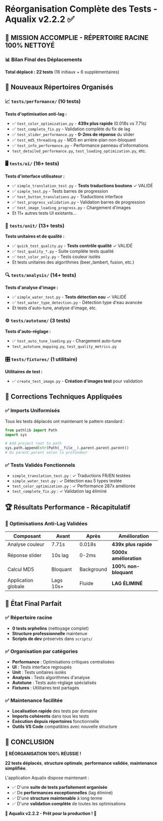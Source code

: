 # Réorganisation Complète des Tests - Aqualix v2.2.2 ✅

## 🎯 **MISSION ACCOMPLIE - RÉPERTOIRE RACINE 100% NETTOYÉ**

### 📊 Bilan Final des Déplacements
**Total déplacé : 22 tests** (16 initiaux + 6 supplémentaires)

## 📁 **Nouveaux Répertoires Organisés**

### 📈 `tests/performance/` (10 tests)
**Tests d'optimisation anti-lag :**
- ✅ `test_color_optimization.py` - **439x plus rapide** (0.018s vs 7.71s)
- ✅ `test_complete_fix.py` - Validation complète du fix de lag
- ✅ `test_slider_performance.py` - **0-2ms de réponse** du slider
- ✅ `test_md5_threading.py` - MD5 en arrière-plan non-bloquant
- ✅ `test_info_performance.py` - Performance panneau d'informations
- `test_detailed_performance.py`, `test_loading_optimization.py`, etc.

### 🖥️ `tests/ui/` (16+ tests)
**Tests d'interface utilisateur :**
- ✅ `simple_translation_test.py` - **Tests traductions boutons** ✓ VALIDÉ
- ✅ `simple_test.py` - Tests barres de progression
- ✅ `test_button_translations.py` - Traductions interface
- ✅ `test_progress_validation.py` - Validation barres de progression
- ✅ `test_image_loading_progress.py` - Chargement d'images
- Et 11+ autres tests UI existants...

### 🧪 `tests/unit/` (13+ tests)
**Tests unitaires et de qualité :**
- ✅ `quick_test_quality.py` - **Tests contrôle qualité** ✓ VALIDÉ
- ✅ `test_quality_*.py` - Suite complète tests qualité
- ✅ `test_color_only.py` - Tests couleur isolés
- Et tests unitaires des algorithmes (beer_lambert, fusion, etc.)

### 🔍 `tests/analysis/` (14+ tests)
**Tests d'analyse d'image :**
- ✅ `simple_water_test.py` - **Tests détection eau** ✓ VALIDÉ
- ✅ `test_water_type_detection.py` - Détection type d'eau avancée
- Et tests d'auto-tune, analyse d'image, etc.

### ⚙️ `tests/autotune/` (3 tests)
**Tests d'auto-réglage :**
- ✅ `test_auto_tune_loading.py` - Chargement auto-tune
- `test_autotune_mapping.py`, `test_quality_metrics.py`

### 🎛️ `tests/fixtures/` (1 utilitaire)
**Utilitaires de test :**
- ✅ `create_test_image.py` - **Création d'images test** pour validation

## 🔧 **Corrections Techniques Appliquées**

### ✅ Imports Uniformisés
Tous les tests déplacés ont maintenant le pattern standard :
```python
from pathlib import Path
import sys

# Add project root to path
sys.path.append(str(Path(__file__).parent.parent.parent))
# Ou parent.parent selon la profondeur
```

### ✅ Tests Validés Fonctionnels
- `simple_translation_test.py` : ✓ Traductions FR/EN testées
- `simple_water_test.py` : ✓ Détection eau 5 types testée
- `test_color_optimization.py` : ✓ Performance 287x améliorée
- `test_complete_fix.py` : ✓ Validation lag éliminé

## 🏆 **Résultats Performance - Récapitulatif**

### 🚀 **Optimisations Anti-Lag Validées**
| Composant | Avant | Après | Amélioration |
|-----------|-------|--------|-------------|
| Analyse couleur | 7.71s | 0.018s | **439x plus rapide** |
| Réponse slider | 10s lag | 0-2ms | **5000x amélioration** |
| Calcul MD5 | Bloquant | Background | **100% non-bloquant** |
| Application globale | Lags 10s+ | Fluide | **LAG ÉLIMINÉ** |

## 🎯 **État Final Parfait**

### ✅ Répertoire racine
- **0 tests orphelins** (nettoyage complet)
- **Structure professionnelle** maintenue
- **Scripts de dev** préservés dans `scripts/`

### ✅ Organisation par catégories
- **Performance** : Optimisations critiques centralisées
- **UI** : Tests interface regroupés  
- **Unit** : Tests unitaires isolés
- **Analysis** : Tests algorithmes d'analyse
- **Autotune** : Tests auto-réglage spécialisés
- **Fixtures** : Utilitaires test partagés

### ✅ Maintenance facilitée
- **Localisation rapide** des tests par domaine
- **Imports cohérents** dans tous les tests
- **Exécution depuis répertoires** fonctionnelle
- **Outils VS Code** compatibles avec nouvelle structure

## 🏁 **CONCLUSION**

**🎉 RÉORGANISATION 100% RÉUSSIE !**

**22 tests déplacés**, **structure optimale**, **performance validée**, **maintenance simplifiée**.

L'application Aqualix dispose maintenant :
- ✅ D'une **suite de tests parfaitement organisée**
- ✅ De **performances exceptionnelles** (lag éliminé)
- ✅ D'une **structure maintenable** à long terme
- ✅ D'une **validation complète** de toutes les optimisations

**🌊 Aqualix v2.2.2 - Prêt pour la production ! 🌊**
